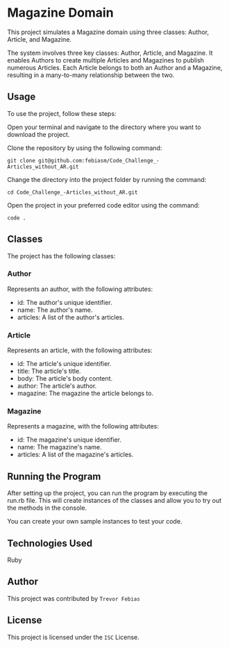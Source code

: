 # Magazine Domain
This project simulates a Magazine domain using three classes: Author, Article, and Magazine.

The system involves three key classes: Author, Article, and Magazine. It enables Authors to create multiple Articles and Magazines to publish numerous Articles. Each Article belongs to both an Author and a Magazine, resulting in a many-to-many relationship between the two.

## Usage
To use the project, follow these steps:

Open your terminal and navigate to the directory where you want to download the project.

Clone the repository by using the following command:

    git clone git@github.com:febiasm/Code_Challenge_-Articles_without_AR.git

Change the directory into the project folder by running the command:

    cd Code_Challenge_-Articles_without_AR.git

Open the project in your preferred code editor using the command:

    code .


## Classes
The project has the following classes:

### Author
Represents an author, with the following attributes:

- id: The author's unique identifier.
- name: The author's name.
- articles: A list of the author's articles.

### Article
Represents an article, with the following attributes:

- id: The article's unique identifier.
- title: The article's title.
- body: The article's body content.
- author: The article's author.
- magazine: The magazine the article belongs to.

### Magazine
Represents a magazine, with the following attributes:

- id: The magazine's unique identifier.
- name: The magazine's name.
- articles: A list of the magazine's articles.

## Running the Program
After setting up the project, you can run the program by executing the run.rb file. This will create instances of the classes and allow you to try out the methods in the console.

You can create your own sample instances to test your code.

## Technologies Used
Ruby

## Author
This project was contributed by `Trevor Febias`

## License
This project is licensed under the `ISC` License.
